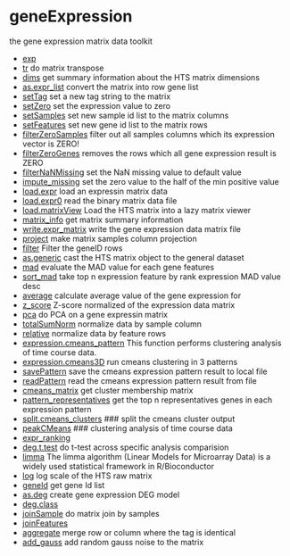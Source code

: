 ﻿# geneExpression

the gene expression matrix data toolkit

+ [exp](geneExpression/exp.1) 
+ [tr](geneExpression/tr.1) do matrix transpose
+ [dims](geneExpression/dims.1) get summary information about the HTS matrix dimensions
+ [as.expr_list](geneExpression/as.expr_list.1) convert the matrix into row gene list
+ [setTag](geneExpression/setTag.1) set a new tag string to the matrix
+ [setZero](geneExpression/setZero.1) set the expression value to zero 
+ [setSamples](geneExpression/setSamples.1) set new sample id list to the matrix columns
+ [setFeatures](geneExpression/setFeatures.1) set new gene id list to the matrix rows
+ [filterZeroSamples](geneExpression/filterZeroSamples.1) filter out all samples columns which its expression vector is ZERO!
+ [filterZeroGenes](geneExpression/filterZeroGenes.1) removes the rows which all gene expression result is ZERO
+ [filterNaNMissing](geneExpression/filterNaNMissing.1) set the NaN missing value to default value
+ [impute_missing](geneExpression/impute_missing.1) set the zero value to the half of the min positive value
+ [load.expr](geneExpression/load.expr.1) load an expressin matrix data
+ [load.expr0](geneExpression/load.expr0.1) read the binary matrix data file
+ [load.matrixView](geneExpression/load.matrixView.1) Load the HTS matrix into a lazy matrix viewer
+ [matrix_info](geneExpression/matrix_info.1) get matrix summary information
+ [write.expr_matrix](geneExpression/write.expr_matrix.1) write the gene expression data matrix file
+ [project](geneExpression/project.1) make matrix samples column projection
+ [filter](geneExpression/filter.1) Filter the geneID rows
+ [as.generic](geneExpression/as.generic.1) cast the HTS matrix object to the general dataset
+ [mad](geneExpression/mad.1) evaluate the MAD value for each gene features
+ [sort_mad](geneExpression/sort_mad.1) take top n expression feature by rank expression MAD value desc
+ [average](geneExpression/average.1) calculate average value of the gene expression for
+ [z_score](geneExpression/z_score.1) Z-score normalized of the expression data matrix
+ [pca](geneExpression/pca.1) do PCA on a gene expressin matrix
+ [totalSumNorm](geneExpression/totalSumNorm.1) normalize data by sample column
+ [relative](geneExpression/relative.1) normalize data by feature rows
+ [expression.cmeans_pattern](geneExpression/expression.cmeans_pattern.1) This function performs clustering analysis of time course data. 
+ [expression.cmeans3D](geneExpression/expression.cmeans3D.1) run cmeans clustering in 3 patterns
+ [savePattern](geneExpression/savePattern.1) save the cmeans expression pattern result to local file
+ [readPattern](geneExpression/readPattern.1) read the cmeans expression pattern result from file
+ [cmeans_matrix](geneExpression/cmeans_matrix.1) get cluster membership matrix
+ [pattern_representatives](geneExpression/pattern_representatives.1) get the top n representatives genes in each expression pattern
+ [split.cmeans_clusters](geneExpression/split.cmeans_clusters.1) ### split the cmeans cluster output
+ [peakCMeans](geneExpression/peakCMeans.1) ### clustering analysis of time course data
+ [expr_ranking](geneExpression/expr_ranking.1) 
+ [deg.t.test](geneExpression/deg.t.test.1) do t-test across specific analysis comparision
+ [limma](geneExpression/limma.1) The limma algorithm (Linear Models for Microarray Data) is a widely used statistical framework in R/Bioconductor 
+ [log](geneExpression/log.1) log scale of the HTS raw matrix
+ [geneId](geneExpression/geneId.1) get gene Id list
+ [as.deg](geneExpression/as.deg.1) create gene expression DEG model
+ [deg.class](geneExpression/deg.class.1) 
+ [joinSample](geneExpression/joinSample.1) do matrix join by samples
+ [joinFeatures](geneExpression/joinFeatures.1) 
+ [aggregate](geneExpression/aggregate.1) merge row or column where the tag is identical
+ [add_gauss](geneExpression/add_gauss.1) add random gauss noise to the matrix
